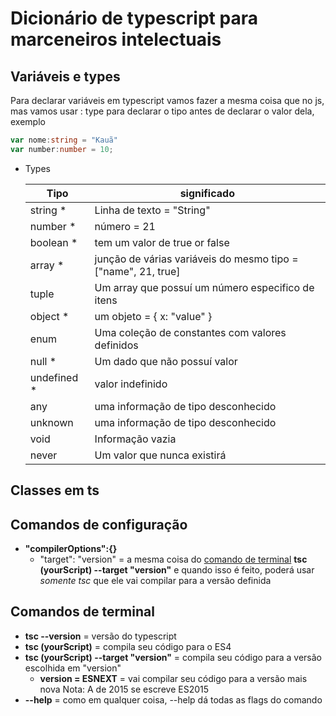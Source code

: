 # Dicionário de typescript para marceneiros intelectuais

## Variáveis e types

Para declarar variáveis em typescript vamos fazer a mesma coisa que no js, mas vamos usar : type para declarar o tipo antes de declarar o valor dela, exemplo

~~~ts
var nome:string = "Kauã"
var number:number = 10;
~~~

* Types

  | **Tipo**    | **significado**                                               |
  | ----------- | ------------------------------------------------------------- |
  | string *    | Linha de texto = "String"                                     |
  | number *    | número = 21                                                   |
  | boolean *   | tem um valor de true or false                                 |
  | array *     | junção de várias variáveis do mesmo tipo = ["name", 21, true] |
  | tuple       | Um array que possuí um número especifico de itens             |
  | object *    | um objeto = { x: "value" }                                    |
  | enum        | Uma coleção de constantes com valores definidos               |
  | null *      | Um dado que não possuí valor                                  |
  | undefined * | valor indefinido                                              |
  | any         | uma informação de tipo desconhecido                           |
  | unknown     | uma informação de tipo desconhecido                           |
  | void        | Informação vazia                                              |
  | never       | Um valor que nunca existirá                                   |

## Classes em ts

## Comandos de configuração

* **"compilerOptions":{}**
  * "target": "version" =  a mesma coisa do [comando de terminal](#Comandos-de-terminal) **tsc (yourScript) --target "version"** e quando isso é feito, poderá usar *somente tsc* que ele vai compilar para a versão definida

## Comandos de terminal

* **tsc --version** = versão do typescript
* **tsc (yourScript)** = compila seu código para o ES4
* **tsc (yourScript) --target "version"** = compila seu código para a versão escolhida em "version"
  * **version = ESNEXT** = vai compilar seu código para a versão mais nova
  Nota: A de 2015 se escreve ES2015
* **--help** =  como em qualquer coisa, --help dá todas as flags do comando
